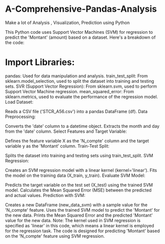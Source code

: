 # A-Comprehensive-Pandas-Analysis

Make a lot of Analysis , Visualization, Prediction using Python 


This Python code uses Support Vector Machines (SVM) for regression to predict the 'Montant' (amount) based on a dataset. Here's a breakdown of the code:

 # Import Libraries:

pandas: Used for data manipulation and analysis.
train_test_split: From sklearn.model_selection, used to split the dataset into training and testing sets.
SVR (Support Vector Regression): From sklearn.svm, used to perform Support Vector Machine regression.
mean_squared_error: From sklearn.metrics, used to evaluate the performance of the regression model.
Load Dataset:

Reads a CSV file ('STCR_A56.csv') into a pandas DataFrame (df).
Data Preprocessing:

Converts the 'date' column to a datetime object.
Extracts the month and day from the 'date' column.
Select Features and Target Variable:

Defines the feature variable X as the 'N_compte' column and the target variable y as the 'Montant' column.
Train-Test Split:

Splits the dataset into training and testing sets using train_test_split.
SVM Regression:

Creates an SVM regression model with a linear kernel (kernel='linear').
Fits the model on the training data (X_train, y_train).
Evaluate SVM Model:

Predicts the target variable on the test set (X_test) using the trained SVM model.
Calculates the Mean Squared Error (MSE) between the predicted and actual values.
Prediction with SVM:

Creates a new DataFrame (new_data_svm) with a sample value for the 'N_compte' feature.
Uses the trained SVM model to predict the 'Montant' for the new data.
Prints the Mean Squared Error and the predicted 'Montant' value for the new data.
Note: The kernel used in SVM regression is specified as 'linear' in this code, which means a linear kernel is employed for the regression task. The code is designed for predicting 'Montant' based on the 'N_compte' feature using SVM regression.
